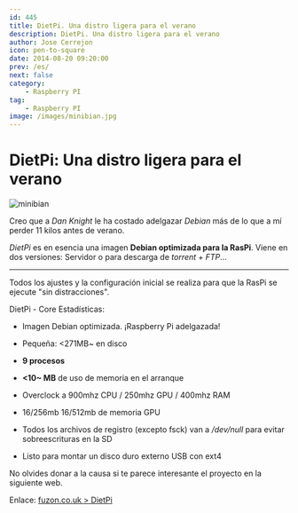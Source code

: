 ```yaml
---
id: 445
title: DietPi. Una distro ligera para el verano
description: DietPi. Una distro ligera para el verano
author: Jose Cerrejon
icon: pen-to-square
date: 2014-08-20 09:20:00
prev: /es/
next: false
category:
    - Raspberry PI
tag:
    - Raspberry PI
image: /images/minibian.jpg
---
```


# DietPi: Una distro ligera para el verano

![minibian](/images/minibian.jpg)

Creo que a _Dan Knight_ le ha costado adelgazar _Debian_ más de lo que a mí perder 11 kilos antes de verano.

_DietPi_ es en esencia una imagen **Debian optimizada para la RasPi**. Viene en dos versiones: Servidor o para descarga de _torrent + FTP_...

---

Todos los ajustes y la configuración inicial se realiza para que la RasPi se ejecute "sin distracciones".

DietPi - Core Estadísticas:

-   Imagen Debian optimizada. ¡Raspberry Pi adelgazada!

-   Pequeña: <271MB~ en disco

-   **9 procesos**

-   **<10~ MB** de uso de memoria en el arranque

-   Overclock a 900mhz CPU / 250mhz GPU / 400mhz RAM

-   16/256mb 16/512mb de memoria GPU

-   Todos los archivos de registro (excepto fsck) van a _/dev/null_ para evitar sobreescrituras en la SD

-   Listo para montar un disco duro externo USB con ext4

No olvides donar a la causa si te parece interesante el proyecto en la siguiente web.

Enlace: [fuzon.co.uk > DietPi](https://fuzon.co.uk/phpbb/viewtopic.php?f=8&t=6)
